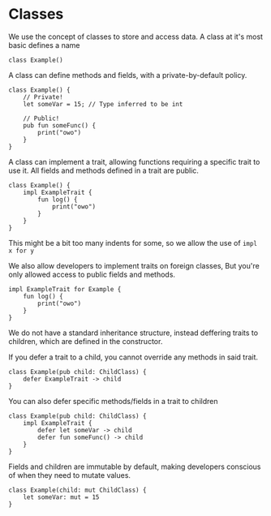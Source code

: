 # Classes

We use the concept of classes to store and access data. 
A class at it's most basic defines a name

```
class Example()
```

A class can define methods and fields,
with a private-by-default policy.
```
class Example() {
    // Private!
    let someVar = 15; // Type inferred to be int

    // Public!
    pub fun someFunc() {
        print("owo")
    }
}
```

A class can implement a trait,
allowing functions requiring a specific trait to use it.
All fields and methods defined in a trait are public.

```
class Example() {
    impl ExampleTrait {
        fun log() {
            print("owo")
        }
    }
}
```

This might be a bit too many indents for some,
so we allow the use of `impl x for y`

We also allow developers to implement traits on foreign classes,
But you're only allowed access to public fields and methods.

```
impl ExampleTrait for Example {
    fun log() {
        print("owo")
    }
}
```

We do not have a standard inheritance structure,
instead deffering traits to children,
which are defined in the constructor.

If you defer a trait to a child,
you cannot override any methods in said trait.

```
class Example(pub child: ChildClass) {
    defer ExampleTrait -> child
}
```

You can also defer specific methods/fields in a trait to children

```
class Example(pub child: ChildClass) {
    impl ExampleTrait {
        defer let someVar -> child
        defer fun someFunc() -> child
    }
}
```

Fields and children are immutable by default,
making developers conscious of when they need to mutate values.

```
class Example(child: mut ChildClass) {
    let someVar: mut = 15
}
```
